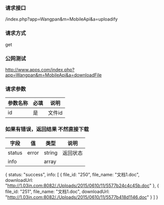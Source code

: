 ### **请求接口**
/index.php?app=Wangpan&m=MobileApi&a=uploadify

### **请求方式**
get

### **公网测试**
http://www.apps.com/index.php?app=Wangpan&m=MobileApi&a=downloadFile

### **请求参数**

| 参数名称   |必填 |     说明   |
|----------- |-----|------------|
| id        | 是  |   文件id   |

### **如果有错误，返回结果 不然直接下载**
|字段       |值             |类型    |说明        |
| --------- |--------       |--------|--------   |
|status     |error  |string  |返回状态    |
|info       |               |array  |    |


{
status: "success",
info: [
{
file_id: "250",
file_name: "文档1.doc",
downloadUrl: "http://1.03in.com:8082/./Uploads/2015/0610/11/5577b24c4c45b.doc"
},
{
file_id: "251",
file_name: "文档1.doc",
downloadUrl: "http://1.03in.com:8082/./Uploads/2015/0610/11/5577b418d1146.doc"
}
]
}
